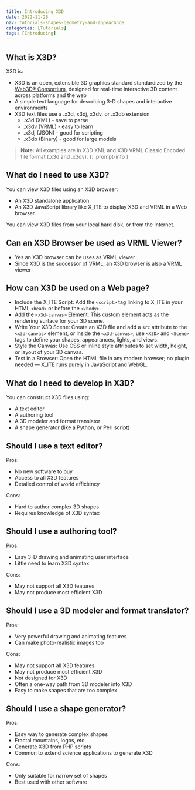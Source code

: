 ```yaml
---
title: Introducing X3D
date: 2022-11-28
nav: tutorials-shapes-geometry-and-appearance
categories: [Tutorials]
tags: [Introducing]
---
```

## What is X3D?

X3D is:

- X3D is an open, extensible 3D graphics standard standardized by the [Web3D® Consortium](https://www.web3d.org), designed for real-time interactive 3D content across platforms and the web
- A simple text language for describing 3-D shapes and interactive environments
- X3D text files use a .x3d, x3dj, x3dv, or .x3db extension
  - .x3d (XML) - save to parse
  - .x3dv (VRML) - easy to learn
  - .x3dj (JSON) - good for scripting
  - .x3db (Binary) - good for large models

>**Note:** All examples are in X3D XML and X3D VRML Classic Encoded file format (.x3d and .x3dv).
{: .prompt-info }

## What do I need to use X3D?

You can view X3D files using an X3D browser:

- An X3D standalone application
- An X3D JavaScript library like X_ITE to display X3D and VRML in a Web browser.

You can view X3D files from your local hard disk, or from the Internet.

## Can an X3D Browser be used as VRML Viewer?

- Yes an X3D browser can be uses as VRML viewer
- Since X3D is the successor of VRML, an X3D browser is also a VRML viewer

## How can X3D be used on a Web page?

- Include the X_ITE Script: Add the `<script>` tag linking to X_ITE in your HTML `<head>` or before the `</body>`.
- Add the `<x3d-canvas>` Element: This custom element acts as the rendering surface for your 3D scene.
- Write Your X3D Scene: Create an X3D file and add a `src` attribute to the `<x3d-canvas>` element, or inside the `<x3d-canvas>`, use `<X3D>` and `<Scene>` tags to define your shapes, appearances, lights, and views.
- Style the Canvas: Use CSS or inline style attributes to set width, height, or layout of your 3D canvas.
- Test in a Browser: Open the HTML file in any modern browser; no plugin needed — X_ITE runs purely in JavaScript and WebGL.

## What do I need to develop in X3D?

You can construct X3D files using:

- A text editor
- A authoring tool
- A 3D modeler and format translator
- A shape generator (like a Python, or Perl script)

## Should I use a text editor?

Pros:

- No new software to buy
- Access to all X3D features
- Detailed control of world efficiency

Cons:

- Hard to author complex 3D shapes
- Requires knowledge of X3D syntax

## Should I use a authoring tool?

Pros:

- Easy 3-D drawing and animating user interface
- Little need to learn X3D syntax

Cons:

- May not support all X3D features
- May not produce most efficient X3D

## Should I use a 3D modeler and format translator?

Pros:

- Very powerful drawing and animating features
- Can make photo-realistic images too

Cons:

- May not support all X3D features
- May not produce most efficient X3D
- Not designed for X3D
- Often a one-way path from 3D modeler into X3D
- Easy to make shapes that are too complex

## Should I use a shape generator?

Pros:

- Easy way to generate complex shapes
- Fractal mountains, logos, etc.
- Generate X3D from PHP scripts
- Common to extend science applications to generate X3D

Cons:

- Only suitable for narrow set of shapes
- Best used with other software
